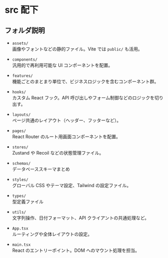 # src 配下

## フォルダ説明

- `assets/`  
  画像やフォントなどの静的ファイル。Vite では `public/` も活用。

- `components/`  
  汎用的で再利用可能な UI コンポーネントを配置。

- `features/`  
  機能ごとのまとまり単位で、ビジネスロジックを含むコンポーネント群。

- `hooks/`  
  カスタム React フック。API 呼び出しやフォーム制御などのロジックを切り出す。

- `layouts/`  
  ページ共通のレイアウト（ヘッダー、フッターなど）。

- `pages/`  
  React Router のルート用画面コンポーネントを配置。

- `stores/`  
  Zustand や Recoil などの状態管理ファイル。

- `schemas/`  
  データベーススキーマまとめ

- `styles/`  
  グローバル CSS やテーマ設定、Tailwind の設定ファイル。

- `types/`  
  型定義ファイル

- `utils/`  
  文字列操作、日付フォーマット、API クライアントの共通処理など。

- `App.tsx`  
  ルーティングや全体レイアウトの設定。

- `main.tsx`  
  React のエントリーポイント。DOM へのマウント処理を担当。
